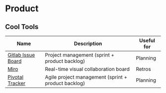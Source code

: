 # Product

## Cool Tools

| Name                                                                           | Description                                         | Useful for |
| ------------------------------------------------------------------------------ | --------------------------------------------------- | ---------- |
| [Gitlab Issue Board](https://docs.gitlab.com/ee/user/project/issue_board.html) | Project management (sprint + product backlog)       | Planning   |
| [Miro](https://miro.com)                                                       | Real-time visual collaboration board                | Retros     |
| [Pivotal Tracker](https://www.pivotaltracker.com)                              | Agile project management (sprint + product backlog) | Planning   |

